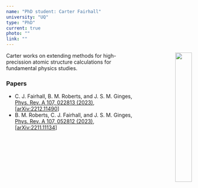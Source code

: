 ```yaml
---
name: "PhD student: Carter Fairhall"
university: "UQ"
type: "PhD"
current: true
photo: ""
link: ""
---
```


<div align="right" width="30%" style="border-style:transparent; border-width:250px;">
  <img align="right" width="30%" src="{{site.baseurl}}/images/ben.jpg">
</div>

Carter works on extending methods for high-precission atomic structure calculations for fundamental physics studies.

### Papers

* C. J. Fairhall, B. M. Roberts, and J. S. M. Ginges, [Phys. Rev. A 107, 022813 (2023)](https://link.aps.org/doi/10.1103/PhysRevA.107.022813), [[arXiv:2212.11490](http://arxiv.org/abs/2212.11490)]
* B. M. Roberts, C. J. Fairhall, and J. S. M. Ginges, [Phys. Rev. A 107, 052812 (2023)](https://journals.aps.org/pra/abstract/10.1103/PhysRevA.107.052812), [[arXiv:2211.11134](https://arxiv.org/abs/2211.11134)]
